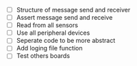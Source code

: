 - [ ] Structure of message send and receiver
- [ ] Assert message send and receive
- [ ] Read from all sensors
- [ ] Use all peripheral devices
- [ ] Seperate code to be more abstract
- [ ] Add loging file function
- [ ] Test others boards
